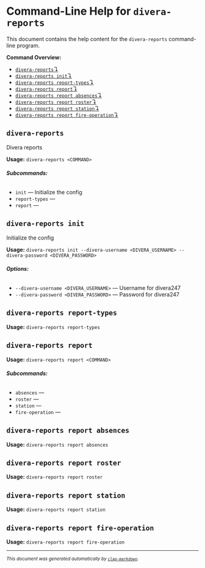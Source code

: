 # Command-Line Help for `divera-reports`

This document contains the help content for the `divera-reports` command-line program.

**Command Overview:**

* [`divera-reports`↴](#divera-reports)
* [`divera-reports init`↴](#divera-reports-init)
* [`divera-reports report-types`↴](#divera-reports-report-types)
* [`divera-reports report`↴](#divera-reports-report)
* [`divera-reports report absences`↴](#divera-reports-report-absences)
* [`divera-reports report roster`↴](#divera-reports-report-roster)
* [`divera-reports report station`↴](#divera-reports-report-station)
* [`divera-reports report fire-operation`↴](#divera-reports-report-fire-operation)

## `divera-reports`

Divera reports

**Usage:** `divera-reports <COMMAND>`

###### **Subcommands:**

* `init` — Initialize the config
* `report-types` — 
* `report` — 



## `divera-reports init`

Initialize the config

**Usage:** `divera-reports init --divera-username <DIVERA_USERNAME> --divera-password <DIVERA_PASSWORD>`

###### **Options:**

* `--divera-username <DIVERA_USERNAME>` — Username for divera247
* `--divera-password <DIVERA_PASSWORD>` — Password for divera247



## `divera-reports report-types`

**Usage:** `divera-reports report-types`



## `divera-reports report`

**Usage:** `divera-reports report <COMMAND>`

###### **Subcommands:**

* `absences` — 
* `roster` — 
* `station` — 
* `fire-operation` — 



## `divera-reports report absences`

**Usage:** `divera-reports report absences`



## `divera-reports report roster`

**Usage:** `divera-reports report roster`



## `divera-reports report station`

**Usage:** `divera-reports report station`



## `divera-reports report fire-operation`

**Usage:** `divera-reports report fire-operation`



<hr/>

<small><i>
    This document was generated automatically by
    <a href="https://crates.io/crates/clap-markdown"><code>clap-markdown</code></a>.
</i></small>
